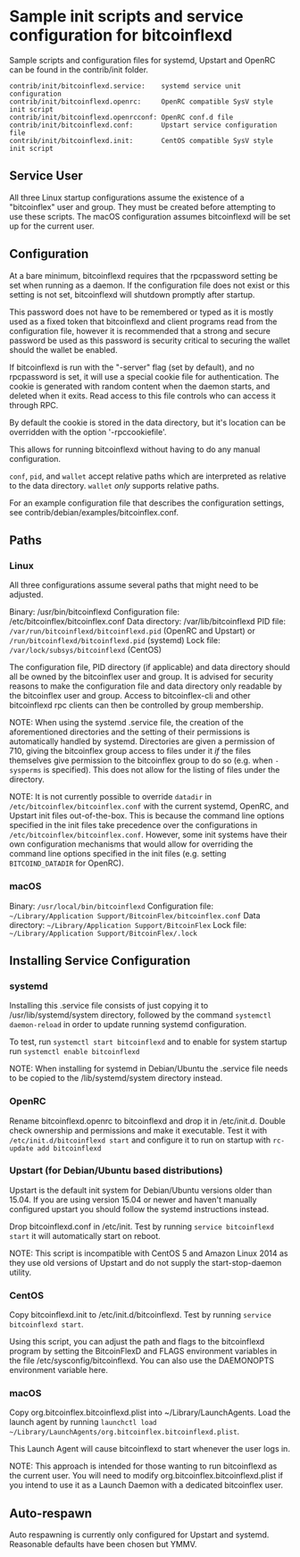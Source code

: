 Sample init scripts and service configuration for bitcoinflexd
==========================================================

Sample scripts and configuration files for systemd, Upstart and OpenRC
can be found in the contrib/init folder.

    contrib/init/bitcoinflexd.service:    systemd service unit configuration
    contrib/init/bitcoinflexd.openrc:     OpenRC compatible SysV style init script
    contrib/init/bitcoinflexd.openrcconf: OpenRC conf.d file
    contrib/init/bitcoinflexd.conf:       Upstart service configuration file
    contrib/init/bitcoinflexd.init:       CentOS compatible SysV style init script

Service User
---------------------------------

All three Linux startup configurations assume the existence of a "bitcoinflex" user
and group.  They must be created before attempting to use these scripts.
The macOS configuration assumes bitcoinflexd will be set up for the current user.

Configuration
---------------------------------

At a bare minimum, bitcoinflexd requires that the rpcpassword setting be set
when running as a daemon.  If the configuration file does not exist or this
setting is not set, bitcoinflexd will shutdown promptly after startup.

This password does not have to be remembered or typed as it is mostly used
as a fixed token that bitcoinflexd and client programs read from the configuration
file, however it is recommended that a strong and secure password be used
as this password is security critical to securing the wallet should the
wallet be enabled.

If bitcoinflexd is run with the "-server" flag (set by default), and no rpcpassword is set,
it will use a special cookie file for authentication. The cookie is generated with random
content when the daemon starts, and deleted when it exits. Read access to this file
controls who can access it through RPC.

By default the cookie is stored in the data directory, but it's location can be overridden
with the option '-rpccookiefile'.

This allows for running bitcoinflexd without having to do any manual configuration.

`conf`, `pid`, and `wallet` accept relative paths which are interpreted as
relative to the data directory. `wallet` *only* supports relative paths.

For an example configuration file that describes the configuration settings,
see contrib/debian/examples/bitcoinflex.conf.

Paths
---------------------------------

### Linux

All three configurations assume several paths that might need to be adjusted.

Binary:              /usr/bin/bitcoinflexd
Configuration file:  /etc/bitcoinflex/bitcoinflex.conf
Data directory:      /var/lib/bitcoinflexd
PID file:            `/var/run/bitcoinflexd/bitcoinflexd.pid` (OpenRC and Upstart) or `/run/bitcoinflexd/bitcoinflexd.pid` (systemd)
Lock file:           `/var/lock/subsys/bitcoinflexd` (CentOS)

The configuration file, PID directory (if applicable) and data directory
should all be owned by the bitcoinflex user and group.  It is advised for security
reasons to make the configuration file and data directory only readable by the
bitcoinflex user and group.  Access to bitcoinflex-cli and other bitcoinflexd rpc clients
can then be controlled by group membership.

NOTE: When using the systemd .service file, the creation of the aforementioned
directories and the setting of their permissions is automatically handled by
systemd. Directories are given a permission of 710, giving the bitcoinflex group
access to files under it _if_ the files themselves give permission to the
bitcoinflex group to do so (e.g. when `-sysperms` is specified). This does not allow
for the listing of files under the directory.

NOTE: It is not currently possible to override `datadir` in
`/etc/bitcoinflex/bitcoinflex.conf` with the current systemd, OpenRC, and Upstart init
files out-of-the-box. This is because the command line options specified in the
init files take precedence over the configurations in
`/etc/bitcoinflex/bitcoinflex.conf`. However, some init systems have their own
configuration mechanisms that would allow for overriding the command line
options specified in the init files (e.g. setting `BITCOIND_DATADIR` for
OpenRC).

### macOS

Binary:              `/usr/local/bin/bitcoinflexd`
Configuration file:  `~/Library/Application Support/BitcoinFlex/bitcoinflex.conf`
Data directory:      `~/Library/Application Support/BitcoinFlex`
Lock file:           `~/Library/Application Support/BitcoinFlex/.lock`

Installing Service Configuration
-----------------------------------

### systemd

Installing this .service file consists of just copying it to
/usr/lib/systemd/system directory, followed by the command
`systemctl daemon-reload` in order to update running systemd configuration.

To test, run `systemctl start bitcoinflexd` and to enable for system startup run
`systemctl enable bitcoinflexd`

NOTE: When installing for systemd in Debian/Ubuntu the .service file needs to be copied to the /lib/systemd/system directory instead.

### OpenRC

Rename bitcoinflexd.openrc to bitcoinflexd and drop it in /etc/init.d.  Double
check ownership and permissions and make it executable.  Test it with
`/etc/init.d/bitcoinflexd start` and configure it to run on startup with
`rc-update add bitcoinflexd`

### Upstart (for Debian/Ubuntu based distributions)

Upstart is the default init system for Debian/Ubuntu versions older than 15.04. If you are using version 15.04 or newer and haven't manually configured upstart you should follow the systemd instructions instead.

Drop bitcoinflexd.conf in /etc/init.  Test by running `service bitcoinflexd start`
it will automatically start on reboot.

NOTE: This script is incompatible with CentOS 5 and Amazon Linux 2014 as they
use old versions of Upstart and do not supply the start-stop-daemon utility.

### CentOS

Copy bitcoinflexd.init to /etc/init.d/bitcoinflexd. Test by running `service bitcoinflexd start`.

Using this script, you can adjust the path and flags to the bitcoinflexd program by
setting the BitcoinFlexD and FLAGS environment variables in the file
/etc/sysconfig/bitcoinflexd. You can also use the DAEMONOPTS environment variable here.

### macOS

Copy org.bitcoinflex.bitcoinflexd.plist into ~/Library/LaunchAgents. Load the launch agent by
running `launchctl load ~/Library/LaunchAgents/org.bitcoinflex.bitcoinflexd.plist`.

This Launch Agent will cause bitcoinflexd to start whenever the user logs in.

NOTE: This approach is intended for those wanting to run bitcoinflexd as the current user.
You will need to modify org.bitcoinflex.bitcoinflexd.plist if you intend to use it as a
Launch Daemon with a dedicated bitcoinflex user.

Auto-respawn
-----------------------------------

Auto respawning is currently only configured for Upstart and systemd.
Reasonable defaults have been chosen but YMMV.

